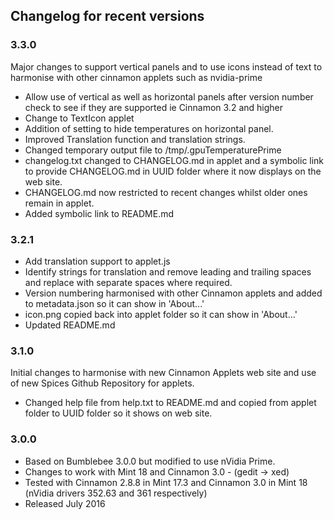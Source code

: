 ## Changelog for recent versions

### 3.3.0

Major changes to support vertical panels and to use icons instead of text to harmonise with other cinnamon applets such as nvidia-prime

 * Allow use of vertical as well as horizontal panels after version number check to see if they are supported ie Cinnamon 3.2 and higher
 * Change to TextIcon applet
 * Addition of setting to hide temperatures on horizontal panel.
 * Improved Translation function and translation strings.
 * Changed temporary output file to /tmp/.gpuTemperaturePrime
 * changelog.txt changed to CHANGELOG.md in applet and a symbolic link to provide CHANGELOG.md in UUID folder where it now displays on the web site.
 * CHANGELOG.md now restricted to recent changes whilst older ones remain in applet.
 * Added symbolic link to README.md 

### 3.2.1

 * Add translation support to applet.js
 * Identify strings for translation and remove leading and trailing spaces and replace with separate spaces where required.
 * Version numbering harmonised with other Cinnamon applets and added to metadata.json so it can show in 'About...'
 * icon.png copied back into applet folder so it can show in 'About...'
 * Updated README.md

### 3.1.0

Initial changes to harmonise with new Cinnamon Applets web site and use of new Spices Github Repository for applets.

* Changed help file from help.txt to README.md and copied from applet folder to UUID folder so it shows on web site.

### 3.0.0 

 * Based on Bumblebee 3.0.0 but modified to use nVidia Prime.
 * Changes to work with Mint 18 and Cinnamon 3.0 - (gedit -> xed)
 * Tested with Cinnamon 2.8.8 in Mint 17.3 and Cinnamon 3.0 in Mint 18 (nVidia drivers 352.63 and 361 respectively)
 * Released July 2016


